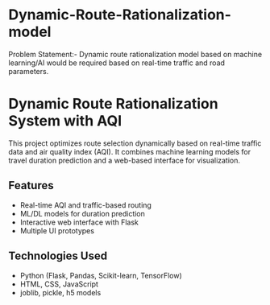 # Dynamic-Route-Rationalization-model
Problem Statement:- Dynamic route rationalization model based on machine learning/AI would be required based on real-time traffic and road parameters.
<br>
# Dynamic Route Rationalization System with AQI

This project optimizes route selection dynamically based on real-time traffic data and air quality index (AQI). It combines machine learning models for travel duration prediction and a web-based interface for visualization.

## Features
- Real-time AQI and traffic-based routing
- ML/DL models for duration prediction
- Interactive web interface with Flask
- Multiple UI prototypes

## Technologies Used
- Python (Flask, Pandas, Scikit-learn, TensorFlow)
- HTML, CSS, JavaScript
- joblib, pickle, h5 models


